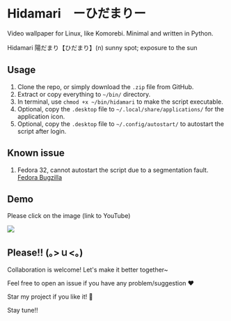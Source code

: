 # Hidamari　ーひだまりー
Video wallpaper for Linux, like Komorebi. Minimal and written in Python.

Hidamari 陽だまり【ひだまり】(n) sunny spot; exposure to the sun

## Usage
1. Clone the repo, or simply download the `.zip` file from GitHub.
2. Extract or copy everything to `~/bin/` directory.
3. In terminal, use `chmod +x ~/bin/hidamari` to make the script executable.
4. Optional, copy the `.desktop` file to `~/.local/share/applications/` for the application icon.
5. Optional, copy the `.desktop` file to `~/.config/autostart/` to autostart the script after login.

## Known issue
1. Fedora 32, cannot autostart the script due to a segmentation fault. [Fedora Bugzilla](https://bugzilla.redhat.com/show_bug.cgi?id=1834740)

## Demo
Please click on the image (link to YouTube)

[![](preview.gif)](http://www.youtube.com/watch?v=EFh4O0xVcFw "")

## Please!! (｡>ｕ<｡)
Collaboration is welcome! Let's make it better together~

Feel free to open an issue if you have any problem/suggestion :heart:

Star my project if you like it! :star2:

Stay tune!!
